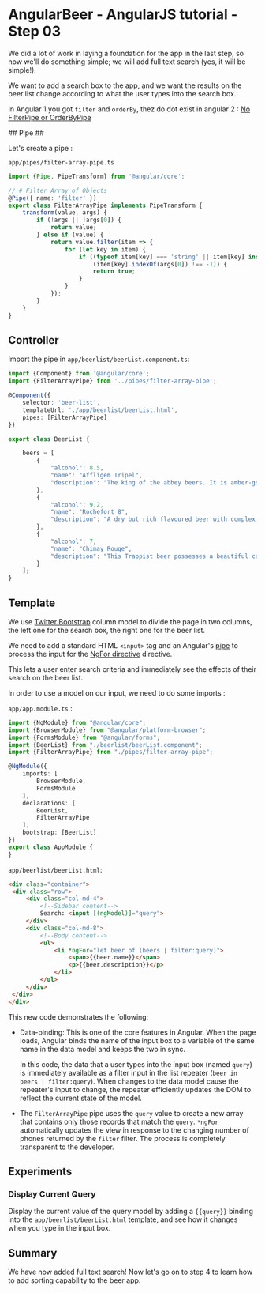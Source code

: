 # AngularBeer - AngularJS tutorial - Step 03 #

We did a lot of work in laying a foundation for the app in the last step, so now we'll do something simple; we will add full text search (yes, it will be simple!).

We want to add a search box to the app, and we want the results on the beer list change according to what the user types into the search box.

In Angular 1 you got `filter` and `orderBy`, thez do dot exist in angular 2 : [No FilterPipe or OrderByPipe](https://angular.io/docs/ts/latest/guide/pipes.html#!#no-filter-pipe)

## Pipe ##

Let's create a pipe :

`app/pipes/filter-array-pipe.ts`

```typescript
import {Pipe, PipeTransform} from '@angular/core';

// # Filter Array of Objects
@Pipe({ name: 'filter' })
export class FilterArrayPipe implements PipeTransform {
    transform(value, args) {
        if (!args || !args[0]) {
            return value;
        } else if (value) {
            return value.filter(item => {
                for (let key in item) {
                    if ((typeof item[key] === 'string' || item[key] instanceof String) &&
                        (item[key].indexOf(args[0]) !== -1)) {
                        return true;
                    }
                }
            });
        }
    }
}
```

## Controller ##

Import the pipe in `app/beerlist/beerList.component.ts`:

```typescript
import {Component} from '@angular/core';
import {FilterArrayPipe} from '../pipes/filter-array-pipe';

@Component({
    selector: 'beer-list',
    templateUrl: './app/beerlist/beerList.html',
    pipes: [FilterArrayPipe]
})

export class BeerList {

    beers = [
        {
            "alcohol": 8.5,
            "name": "Affligem Tripel",
            "description": "The king of the abbey beers. It is amber-gold and pours with a deep head and original aroma, delivering a complex, full bodied flavour. Pure enjoyment! Secondary fermentation in the bottle."
        },
        {
            "alcohol": 9.2,
            "name": "Rochefort 8",
            "description": "A dry but rich flavoured beer with complex fruity and spicy flavours."
        },
        {
            "alcohol": 7,
            "name": "Chimay Rouge",
            "description": "This Trappist beer possesses a beautiful coppery colour that makes it particularly attractive. Topped with a creamy head, it gives off a slight fruity apricot smell from the fermentation. The aroma felt in the mouth is a balance confirming the fruit nuances revealed to the sense of smell. This traditional Belgian beer is best savoured at cellar temperature "
        }
    ];
}
```


## Template ##

We use [Twitter Bootstrap](http://getbootstrap.com) column model to divide the page in two columns, the left one for the search box, the right one for the beer  list.

We need to add a standard HTML `<input>` tag and an Angular's [pipe](https://angular.io/docs/ts/latest/guide/pipes.html) to process the input for the [NgFor directive](https://angular.io/docs/ts/latest/api/common/index/NgFor-directive.html) directive.

This lets a user enter search criteria and immediately see the effects of their search on the beer list.

In order to use a model on our input, we need to do some imports :

`app/app.module.ts` :

```typescript
import {NgModule} from "@angular/core";
import {BrowserModule} from "@angular/platform-browser";
import {FormsModule} from "@angular/forms";
import {BeerList} from "./beerlist/beerList.component";
import {FilterArrayPipe} from "./pipes/filter-array-pipe";

@NgModule({
    imports: [
        BrowserModule,
        FormsModule
    ],
    declarations: [
        BeerList,
        FilterArrayPipe
    ],
    bootstrap: [BeerList]
})
export class AppModule {
}
```


`app/beerlist/beerList.html`:

```html
<div class="container">
 <div class="row">
     <div class="col-md-4">
         <!--Sidebar content-->
         Search: <input [(ngModel)]="query">
     </div>
     <div class="col-md-8">
         <!--Body content-->
         <ul>
             <li *ngFor="let beer of (beers | filter:query)">
                 <span>{{beer.name}}</span>
                 <p>{{beer.description}}</p>
             </li>
         </ul>
     </div>
 </div>
</div>
```


This new code demonstrates the following:

* Data-binding: This is one of the core features in Angular. When the page loads, Angular binds the name of the input box to
  a variable of the same name in the data model and keeps the two in sync.

  In this code, the data that a user types into the input box (named `query`) is immediately available as a filter input in the list repeater (`beer in beers | filter:query`). When changes to the data model cause the repeater's input to change, the repeater efficiently updates the DOM to reflect the current state of the model.

* The `FilterArrayPipe` pipe uses the `query` value to create a new array that contains only those records that match the `query`. `*ngFor` automatically updates the view in response to the changing number of phones returned by the `filter` filter. The process is completely transparent to the developer.

## Experiments ##

### Display Current Query ###

Display the current value of the query model by adding a `{{query}}` binding into the `app/beerlist/beerList.html` template, and see how it changes when you type in the input box.

## Summary ##

We have now added full text search! Now let's go on to step 4 to learn how to add sorting capability to the beer app.